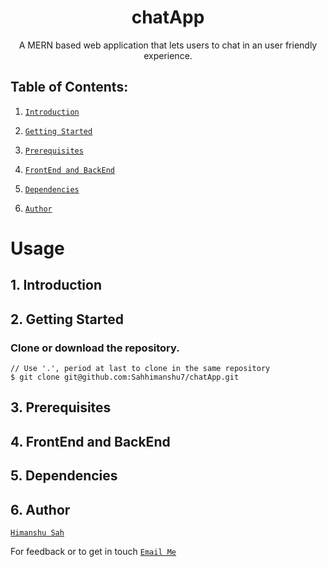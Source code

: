 <h1 align="center">
  chatApp
</h1>
<p align="center">
A MERN based web application that lets users to chat in an user friendly experience.
<p>

## Table of Contents:

1. [`Introduction`](#Introduction)

2. [`Getting Started`](#2-getting-started)

3. [`Prerequisites`](#3-prerequisites)

4. [`FrontEnd and BackEnd`](#5-frontend-and-backend)

5. [`Dependencies`](#6-dependencies)

6. [`Author`](#7-author)

# Usage

## 1. Introduction

## 2. Getting Started

### Clone or download the repository.

```Terminal
// Use '.', period at last to clone in the same repository
$ git clone git@github.com:Sahhimanshu7/chatApp.git
```

## 3. Prerequisites

## 4. FrontEnd and BackEnd

## 5. Dependencies

## 6. Author

[`Himanshu Sah`](https://github.com/Sahhimanshu7)

For feedback or to get in touch
[`Email Me`](mailto:himanshusah41@gmail.com)
